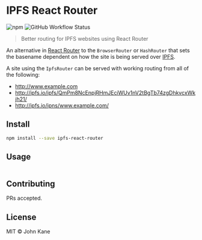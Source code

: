 # IPFS React Router

![npm](https://img.shields.io/npm/v/ipfs-react-router?style=for-the-badge)
![GitHub Workflow Status](https://img.shields.io/github/workflow/status/kanej/ipfs-react-router/build?logo=github&style=for-the-badge)

> Better routing for IPFS websites using React Router

An alternative in [React Router](https://reacttraining.com/react-router/web/guides/quick-start) to the `BrowserRouter` or `HashRouter` that sets the basename dependent on how the site is being served over [IPFS](https://ipfs.io).

A site using the `IpfsRouter` can be served with working routing from all of the following:

- http://www.example.com
- http://ipfs.io/ipfs/QmPm8NcEnpjRHmJEciWUv1nV2tBgTb74zgDhkvcxWkjh21/
- http://ipfs.io/ipns/www.example.com/

## Install

```bash
npm install --save ipfs-react-router
```

## Usage

```

```

## Contributing

PRs accepted.

## License

MIT © John Kane
